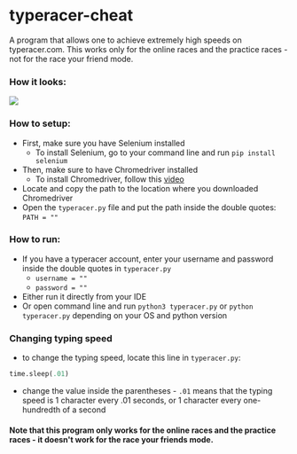 # typeracer-cheat
A program that allows one to achieve extremely high speeds on typeracer.com. This works only for the online races and the practice races - not for the race your friend mode.
### How it looks:
![](https://user-images.githubusercontent.com/59426357/114341733-4dfa5c00-9b0f-11eb-9ae9-9a4145a42e46.gif)
### How to setup:
* First, make sure you have Selenium installed
  - To install Selenium, go to your command line and run `pip install selenium`
* Then, make sure to have Chromedriver installed
  - To install Chromedriver, follow this [video](https://youtu.be/Xjv1sY630Uc?t=259)
* Locate and copy the path to the location where you downloaded Chromedriver
* Open the `typeracer.py` file and put the path inside the double quotes: `PATH = ""`
### How to run:
* If you have a typeracer account, enter your username and password inside the double quotes in `typeracer.py`
  - `username = ""`
  - `password = ""`
* Either run it directly from your IDE
* Or open command line and run `python3 typeracer.py` or `python typeracer.py` depending on your OS and python version
### Changing typing speed
* to change the typing speed, locate this line in `typeracer.py`:
```python
time.sleep(.01)
```
* change the value inside the parentheses - `.01` means that the typing speed is 1 character every .01 seconds, or 1 character every one-hundredth of a second
#### Note that this program only works for the online races and the practice races - it doesn't work for the race your friends mode.
